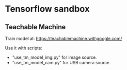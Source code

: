 # Tensorflow sandbox


## Teachable Machine

Train model at: https://teachablemachine.withgoogle.com/

Use it with scripts:
- "use_tm_model_img.py" for image source.
- "use_tm_model_cam.py" for USB camera source.
